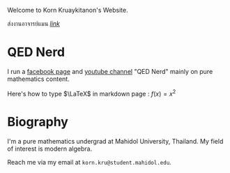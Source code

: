 Welcome to Korn Kruaykitanon's Website.

ส่งงานอาจารย์แมน [_link_](https://korn-k.github.io/../../login.html)

# QED Nerd
I run a [facebook page](https://www.facebook.com/qednerd.official) and [youtube channel](https://bit.ly/QEDNerd) "QED Nerd" mainly on pure mathematics content.

Here's how to type $\LaTeX$ in markdown page : $f(x)=x^2$

# Biography
I'm a pure mathematics undergrad at Mahidol University, Thailand. My field of interest is modern algebra.

Reach me via my email at `korn.kru@student.mahidol.edu`.

<!--
    # Header 1
    ## Header 2
    ### Header 3
    - Bulleted list
    1. Numbered list
    **Bold**
    _Italic_
    `Code`
    ```code block```
    [Link](url)
    ![Image](src)
-->
